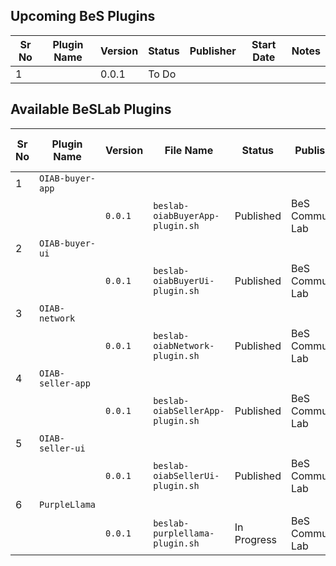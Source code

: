 ## Upcoming BeS Plugins 
| Sr No | Plugin Name | Version | Status | Publisher | Start Date | Notes |
|-------|-------------|---------|--------|-----------|------------|-------|
| 1 | | 0.0.1 | To Do | | | |

## Available BeSLab Plugins
| Sr No | Plugin Name | Version | File Name | Status | Publisher | Publish Date | Last Update Date | Links | Notes |
|-------|------------------|---------|-----------|--------|---------- |--------------|------------------|-------|-------|
| 1 | `OIAB-buyer-app` | | | | | | | | |
| | | `0.0.1` | `beslab-oiabBuyerApp-plugin.sh` | Published | BeS Community Lab | | | | |
| 2 | `OIAB-buyer-ui` | | | | | | | | |
| | | `0.0.1` | `beslab-oiabBuyerUi-plugin.sh` | Published | BeS Community Lab | | | | |
| 3 | `OIAB-network` | | | | | | | | |
| | | `0.0.1` | `beslab-oiabNetwork-plugin.sh` | Published | BeS Community Lab | | | | |
| 4 | `OIAB-seller-app` | | | | | | | | |
| | | `0.0.1` | `beslab-oiabSellerApp-plugin.sh` | Published | BeS Community Lab | | | | |
| 5 | `OIAB-seller-ui` | | | | | | | | |
| | | `0.0.1` | `beslab-oiabSellerUi-plugin.sh` | Published | BeS Community Lab | | | | |
| 6 | `PurpleLlama` | | | | | | | | |
| | | `0.0.1` | `beslab-purplellama-plugin.sh` | In Progress | BeS Community Lab | | | | |



